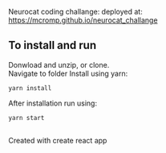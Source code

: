 Neurocat coding challange:
deployed at:
https://mcromp.github.io/neurocat_challange

## To install and run

Donwload and unzip, or clone.  
Navigate to folder
Install using yarn:

```
yarn install
```

After installation run using:

```
yarn start
```

##

Created with create react app
